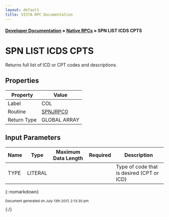 ```yaml
---
layout: default
title: VISTA RPC Documentation
---
```


#### [Developer Documentation](../index) &#187; [Native RPCs](TableOfContents) &#187; SPN LIST ICDS CPTS<br/>
# SPN LIST ICDS CPTS

Returns full list of ICD or CPT codes and descriptions.

## Properties

Property | Value
--- | ---
Label | COL
Routine | [SPNJRPC0](http://code.osehra.org/dox/Routine_SPNJRPC0_source.html)
Return Type | GLOBAL ARRAY


## Input Parameters

Name | Type | Maximum Data Length | Required | Description
--- | --- | --- | --- | ---
TYPE | LITERAL |  |  | Type of code that is desired (CPT or ICD)



{::nomarkdown} <br/><p style="font-size: 11px">Document generated on July 13th 2017, 2:13:30 pm</p>{:/}